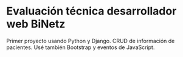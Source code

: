# Evaluación técnica desarrollador web BiNetz

Primer proyecto usando Python y Django.
CRUD de información de pacientes. Usé también Bootstrap y eventos de JavaScript.
